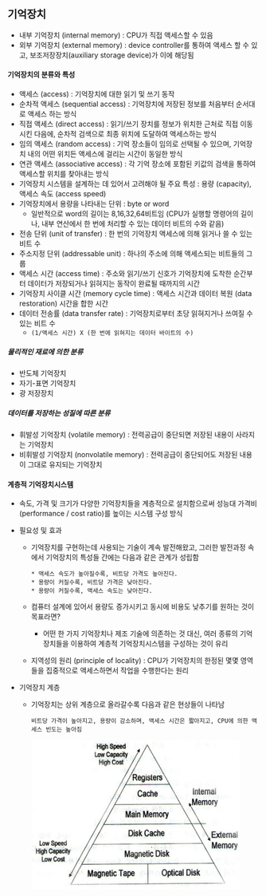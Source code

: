 ## 기억장치

*   내부 기억장치 (internal memory) : CPU가 직접 액세스할 수 있음
*   외부 기억장치 (external memory) : device controller를 통하여 액세스 할 수 있고, 보조저장장치(auxiliary storage device)가 이에 해당됨

#### 기억장치의 분류와 특성

*   액세스 (access) : 기억장치에 대한 읽기 및 쓰기 동작
*   순차적 액세스 (sequential access) : 기억장치에 저장된 정보를 처음부터 순서대로 액세스 하는 방식
*   직접 액세스 (direct access) : 읽기/쓰기 장치를 정보가 위치한 근처로 직접 이동 시킨 다음에, 순차적 검색으로 최종 위치에 도달하여 액세스하는 방식
*   임의 액세스 (random access) : 기억 장소들이 임의로 선택될 수 있으며, 기억장치 내의 어떤 위치든 액세스에 걸리는 시간이 동일한 방식
*   연관 액세스 (associative access) : 각 기억 장소에 포함된 키값의 검색을 통하여 액세스할 위치를 찾아내는 방식
*   기억장치 시스템을 설계하는 데 있어서 고려해야 될 주요 특성 : 용량 (capacity), 액세스 속도 (access speed)
*   기억장치에서 용량을 나타내는 단위 : byte or word
    *   일반적으로 word의 길이는 8,16,32,64비트임 (CPU가 실행할 명령어의 길이나, 내부 연산에서 한 번에 처리할 수 있는 데이터 비트의 수와 같음)
*   전송 단위 (unit of transfer) : 한 번의 기억장치 액세스에 의해 읽거나 쓸 수 있는 비트 수
*   주소지정 단위 (addressable unit) : 하나의 주소에 의해 액세스되는 비트들의 그룹
*   액세스 시간 (access time) : 주소와 읽기/쓰기 신호가 기억장치에 도착한 순간부터 데이터가 저장되거나 읽혀지는 동작이 완료될 때까지의 시간
*   기억장치 사이클 시간 (memory cycle time) : 액세스 시간과 데이터 복원 (data restoration) 시간을 합한 시간
*   데이터 전송률 (data transfer rate) : 기억장치로부터 초당 읽혀지거나 쓰여질 수 있는 비트 수
    *   `(1/액세스 시간) X (한 번에 읽혀지는 데이터 바이트의 수)`

##### 물리적인 재료에 의한 분류

*   반도체 기억장치
*   자기-표면 기억장치
*   광 저장장치

##### 데이터를 저장하는 성질에 따른 분류

*   휘발성 기억장치 (volatile memory) : 전력공급이 중단되면 저장된 내용이 사라지는 기억장치
*   비휘발성 기억장치 (nonvolatile memory) : 전력공급이 중단되어도 저장된 내용이 그대로 유지되는 기억장치



#### 계층적 기억장치시스템

*   속도, 가격 및 크기가 다양한 기억장치들을 계층적으로 설치함으로써 성능대 가격비 (performance / cost ratio)를 높이는 시스템 구성 방식

*   필요성 및 효과

    *   기억장치를 구현하는데 사용되는 기술이 계속 발전해왔고, 그러한 발전과정 속에서 기억장치의 특성들 간에는 다음과 같은 관계가 성립함

        ```
        * 액세스 속도가 높아질수록, 비트당 가격도 높아진다.
        * 용량이 커질수록, 비트당 가격은 낮아진다.
        * 용량이 커질수록, 액세스 속도는 낮아진다.
        ```

    *   컴퓨터 설계에 있어서 용량도 증가시키고 동시에 비용도 낮추기를 원하는 것이 목표라면?

        *   어떤 한 가지 기억장치나 제조 기술에 의존하는 것 대신, 여러 종류의 기억장치들을 이용하여 계층적 기억장치시스템을 구성하는 것이 유리

    *   지역성의 원리 (principle of locality) : CPU가 기억장치의 한정된 몇몇 영역들을 집중적으로 액세스하면서 작업을 수행한다는 원리

*   기억장치 계층

    *   기억장치는 상위 계층으로 올라갈수록 다음과 같은 현상들이 나타남

        ```
        비트당 가격이 높아지고, 용량이 감소하며, 액세스 시간은 짧아지고, CPU에 의한 액세스 빈도는 높아짐
        ```

        ![chapter5_1](.\images\chapter5_1.jpg)

